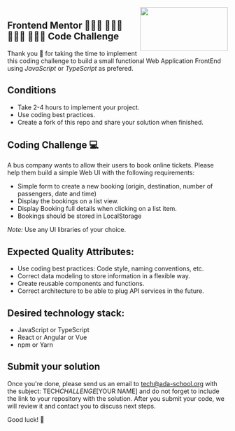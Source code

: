 <img align="right" width="200" height="100" src="https://ada-school.org/wp-content/uploads/2022/02/ada-school-logo.svg">

## Frontend Mentor 👩🏻‍💻 👨🏾‍💻 👨🏻‍💻 👩🏽‍💻 Code Challenge

Thank you 🙏 for taking the time to implement this coding challenge to build a small functional Web Application FrontEnd using _JavaScript_ or _TypeScript_ as prefered.

## Conditions

- Take 2-4 hours to implement your project.
- Use coding best practices.
- Create a fork of this repo and share your solution when finished.

## Coding Challenge 💻

A bus company wants to allow their users to book online tickets. Please help them build a simple Web UI with the following requirements:

- Simple form to create a new booking (origin, destination, number of passengers, date and time)
- Display the bookings on a list view.
- Display Booking full details when clicking on a list item.
- Bookings should be stored in LocalStorage

_Note:_ Use any UI libraries of your choice.

## Expected Quality Attributes:

- Use coding best practices: Code style, naming conventions, etc.
- Correct data modeling to store information in a flexible way.
- Create reusable components and functions.
- Correct architecture to be able to plug API services in the future.

## Desired technology stack:

- JavaScript or TypeScript
- React or Angular or Vue
- npm or Yarn

## Submit your solution

Once you're done, please send us an email to [tech@ada-school.org](mailto:tech@ada-school.org) with the subject: TECH*CHALLENGE*[YOUR NAME] and do not forget to include the link to your repository with the solution. After you submit your code, we will review it and contact you to discuss next steps.

Good luck! 💪
